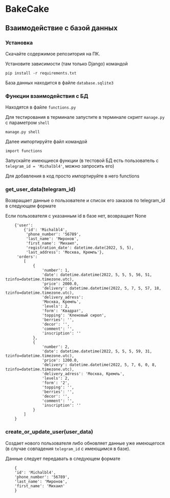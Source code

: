 # BakeCake

## Взаимодействие с базой данных

### Установка

Скачайте содержимое репозитория на ПК.

Установите зависимости (там только Django) командой

    pip install -r requirements.txt
    
База данных находится в файле `database.sqlite3`
    
### Функции взаимодействия с БД

Находятся в файле `functions.py`

Для тестирования в терминале запустите в терминале скрипт `manage.py` с параметром `shell`

    manage.py shell
    
Далее импортируйте файл командой

    import functions

Запускайте имеющиеся функции (в тестовой БД есть пользователь с `telegram_id = 'Michalbl4'`, можно запросить его)

Для добавления в код просто импортируйте в него functions

### get_user_data(telegram_id)

Возвращает данные о пользователе и список его заказов по telegram_id в следующем формате

Если пользователя с указанным id в базе нет, возвращает None

		{'user':
			{'id': 'Michalbl4',
			 'phone_number': '56789',
			 'last_name': 'Миронов',
			 'first_name': 'Михаил',
			 'registration_date': datetime.date(2022, 5, 5),
			 'last_address': 'Москва, Кремль'},
		 'orders':
			[
				{
					'number': 1,
					'date': datetime.datetime(2022, 5, 5, 5, 56, 51, tzinfo=datetime.timezone.utc),
					'price': 2000.0,
					'delivery': datetime.datetime(2022, 5, 7, 5, 57, 18, tzinfo=datetime.timezone.utc),
					'delivery_adress':
					'Москва, Кремль',
					'levels': 2,
					'form': 'Квадрат',
					'topping': 'Кленовый сироп',
					'berries': '',
					'decor': '',
					'comment': '',
					'inscription': ''
				},
				{
					'number': 2,
					'date': datetime.datetime(2022, 5, 5, 5, 59, 31, tzinfo=datetime.timezone.utc),
					'price': 1200.0,
					'delivery': datetime.datetime(2022, 5, 7, 6, 0, 8, tzinfo=datetime.timezone.utc),
					'delivery_adress': 'Москва, Кремль',
					'levels': 2,
					'form': '2',
					'topping': '',
					'berries': '',
					'decor': '',
					'comment': '',
					'inscription': ''
				}
			]
		}



### create_or_update_user(user_data)

Создает нового пользователя либо обновляет данные уже имеющегося (в случае совпадения `telegram_id` с имеющимся в базе).

Данные следует передавать в следующем формате

		{
		'id': 'Michalbl4',
		'phone_number': '56789',
		'last_name': 'Миронов',
		'first_name': 'Михаил'
		}


